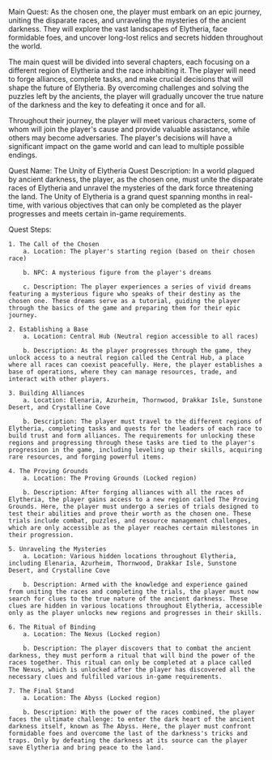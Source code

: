 Main Quest:
As the chosen one, the player must embark on an epic journey, uniting the disparate races, and unraveling the mysteries of the ancient darkness. They will explore the vast landscapes of Elytheria, face formidable foes, and uncover long-lost relics and secrets hidden throughout the world.

The main quest will be divided into several chapters, each focusing on a different region of Elytheria and the race inhabiting it. The player will need to forge alliances, complete tasks, and make crucial decisions that will shape the future of Elytheria. By overcoming challenges and solving the puzzles left by the ancients, the player will gradually uncover the true nature of the darkness and the key to defeating it once and for all.

Throughout their journey, the player will meet various characters, some of whom will join the player's cause and provide valuable assistance, while others may become adversaries. The player's decisions will have a significant impact on the game world and can lead to multiple possible endings.

Quest Name: The Unity of Elytheria
Quest Description: 
In a world plagued by ancient darkness, the player, as the chosen one, must unite the disparate races of Elytheria and unravel the mysteries of the dark force threatening the land. The Unity of Elytheria is a grand quest spanning months in real-time, with various objectives that can only be completed as the player progresses and meets certain in-game requirements.

Quest Steps:

	1. The Call of the Chosen 
		a. Location: The player's starting region (based on their chosen race) 
		
		b. NPC: A mysterious figure from the player's dreams 
		
		c. Description: The player experiences a series of vivid dreams featuring a mysterious figure who speaks of their destiny as the chosen one. These dreams serve as a tutorial, guiding the player through the basics of the game and preparing them for their epic journey.
	
	2. Establishing a Base 
		a. Location: Central Hub (Neutral region accessible to all races) 
		
		b. Description: As the player progresses through the game, they unlock access to a neutral region called the Central Hub, a place where all races can coexist peacefully. Here, the player establishes a base of operations, where they can manage resources, trade, and interact with other players.
	
	3. Building Alliances 
		a. Location: Elenaria, Azurheim, Thornwood, Drakkar Isle, Sunstone Desert, and Crystalline Cove 
		
		b. Description: The player must travel to the different regions of Elytheria, completing tasks and quests for the leaders of each race to build trust and form alliances. The requirements for unlocking these regions and progressing through these tasks are tied to the player's progression in the game, including leveling up their skills, acquiring rare resources, and forging powerful items.
	
	4. The Proving Grounds 
		a. Location: The Proving Grounds (Locked region) 
		
		b. Description: After forging alliances with all the races of Elytheria, the player gains access to a new region called The Proving Grounds. Here, the player must undergo a series of trials designed to test their abilities and prove their worth as the chosen one. These trials include combat, puzzles, and resource management challenges, which are only accessible as the player reaches certain milestones in their progression.
	
	5. Unraveling the Mysteries 
		a. Location: Various hidden locations throughout Elytheria, including Elenaria, Azurheim, Thornwood, Drakkar Isle, Sunstone Desert, and Crystalline Cove 
		
		b. Description: Armed with the knowledge and experience gained from uniting the races and completing the trials, the player must now search for clues to the true nature of the ancient darkness. These clues are hidden in various locations throughout Elytheria, accessible only as the player unlocks new regions and progresses in their skills.
	
	6. The Ritual of Binding 
		a. Location: The Nexus (Locked region) 
		
		b. Description: The player discovers that to combat the ancient darkness, they must perform a ritual that will bind the power of the races together. This ritual can only be completed at a place called The Nexus, which is unlocked after the player has discovered all the necessary clues and fulfilled various in-game requirements.
	
	7. The Final Stand 
		a. Location: The Abyss (Locked region) 
		
		b. Description: With the power of the races combined, the player faces the ultimate challenge: to enter the dark heart of the ancient darkness itself, known as The Abyss. Here, the player must confront formidable foes and overcome the last of the darkness's tricks and traps. Only by defeating the darkness at its source can the player save Elytheria and bring peace to the land.
